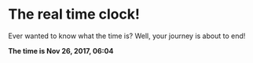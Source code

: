 # The real time clock!

Ever wanted to know what the time is? Well, your journey is about to end!

**The time is Nov 26, 2017, 06:04**